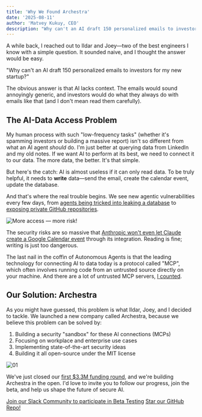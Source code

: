 ```yaml
---
title: 'Why We Found Archestra'
date: '2025-08-11'
author: 'Matvey Kukuy, CEO'
description: "Why can't an AI draft 150 personalized emails to investors for my new startup?"
---
```


A while back, I reached out to Ildar and Joey—two of the best engineers I know with a simple question. It sounded naive, and I thought the answer would be easy.

"Why can't an AI draft 150 personalized emails to investors for my new startup?"

The obvious answer is that AI lacks context. The emails would sound annoyingly generic, and investors would do what they always do with emails like that (and I don't mean read them carefully).

## The AI-Data Access Problem

My human process with such "low-frequency tasks" (whether it's spamming investors or building a massive report) isn't so different from what an AI agent *should* do. I'm just better at querying data from LinkedIn and my old notes. If we want AI to perform at its best, we need to connect it to our data. The more data, the better. It's that simple.

But here's the catch: AI is almost useless if it can only read data. To be truly helpful, it needs to **write** data—send the email, create the calendar event, update the database.

And that's where the real trouble begins. We see new agentic vulnerabilities every few days, from [agents being tricked into leaking a database](https://simonwillison.net/2025/Jul/6/supabase-mcp-lethal-trifecta/) to [exposing private GitHub repositories](https://simonwillison.net/2025/May/26/github-mcp-exploited/).

![More access — more risk!](/blog/03.jpg)

The security risks are so massive that [Anthropic won't even let Claude create a Google Calendar event](https://support.anthropic.com/en/articles/11088742-using-the-gmail-and-google-calendar-integrations) through its integration. Reading is fine; writing is just too dangerous.

The last nail in the coffin of Autonomous Agents is that the leading technology for connecting AI to data today is a protocol called "MCP", which often involves running code from an untrusted source directly on your machine. And there are a lot of untrusted MCP servers, [I counted](/mcp-catalog?sort=quality&dir=asc).

## Our Solution: Archestra

As you might have guessed, this problem is what Ildar, Joey, and I decided to tackle. We launched a new company called Archestra, because we believe this problem can be solved by:

1. Building a security "sandbox" for these AI connections (MCPs)
2. Focusing on workplace and enterprise use cases
3. Implementing state-of-the-art security ideas
4. Building it all open-source under the MIT license

![01](/blog/01.jpg)

We've just closed our [first $3.3M funding round](/blog/archestra-unveils-open-source-solution-announces-vc-backing), and we're building Archestra in the open. I'd love to invite you to follow our progress, join the beta, and help us shape the future of secure AI.

[Join our Slack Community to participate in Beta Testing](https://join.slack.com/t/archestracommunity/shared_invite/zt-39yk4skox-zBF1NoJ9u4t59OU8XxQChg)
[Star our GitHub Repo!](https://github.com/archestra-ai/archestra)
